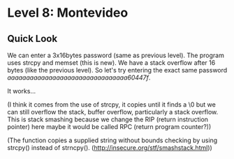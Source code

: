# Level 8: Montevideo

## Quick Look

We can enter a 3x16bytes password (same as previous level).
The program uses strcpy and memset (this is new).
We have a stack overflow after 16 bytes (like the previous level).
So let's try entering the exact same password *aaaaaaaaaaaaaaaaaaaaaaaaaaaaaaaa60447f*.

It works...

(I think it comes from the use of strcpy, it copies until it finds a \0 but we can still overflow the stack, buffer overflow, particularly a stack overflow. This is stack smashing because we change the RIP (return instruction pointer) here maybe it would be called RPC (return program counter?))

(The function copies a supplied string without bounds checking by
using strcpy() instead of strncpy(). (http://insecure.org/stf/smashstack.html))